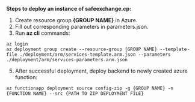 **Steps to deploy an instance of safeexchange.cp:**

1. Create resource group **{GROUP NAME}** in Azure.
2. Fill out corresponding parameters in parameters.json.
3. Run **az cli** commands:

```
az login
az deployment group create --resource-group {GROUP NAME} --template-file ./deployment/arm/services-template.arm.json --parameters ./deployment/arm/services-parameters.arm.json
```
5. After successful deployment, deploy backend to newly created azure function:

```
az functionapp deployment source config-zip -g {GROUP NAME} -n {FUNCTION NAME} --src {PATH TO ZIP DEPLOYMENT FILE}
```
